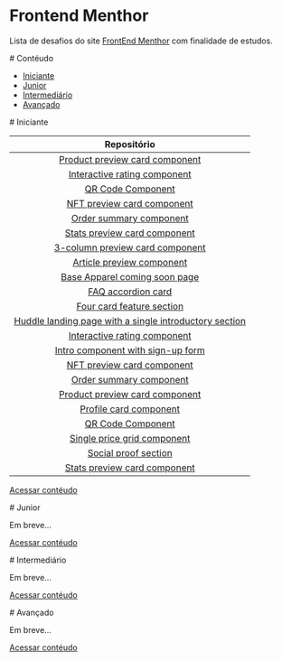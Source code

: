 
# Frontend Menthor

Lista de desafios do site [FrontEnd Menthor](https://www.frontendmentor.io/) com finalidade de estudos.


<a name="contéudo"> 
# Contéudo
</a>


- [Iniciante](#iniciante)
- [Junior](#junior)
- [Intermediário](#intermediário)
- [Avançado](#avançado)


<a name="iniciante"> 
# Iniciante 
</a>

<!-- https://github.com/BrunoSilvaFaria/Desafios-Front-End/tree/main/FrontEndMenthor/Newbie/3-column-preview-card-component -->

|  Repositório   |
|:--------------:|
|[Product preview card component](https://github.com/BrunoSilvaFaria/Desafios-Front-End-Menthor/tree/main/Newbie/product-preview-card-component) |
| [Interactive rating component](https://github.com/BrunoSilvaFaria/Desafios-Front-End-Menthor/tree/main/Newbie/interactive-rating-component)|
| [QR Code Component](https://github.com/BrunoSilvaFaria/Desafios-Front-End-Menthor/tree/main/Newbie/qr-code-component) |
| [NFT preview card component](https://github.com/BrunoSilvaFaria/Desafios-Front-End-Menthor/tree/main/Newbie/nft-preview-card-component)|
| [Order summary component](https://github.com/BrunoSilvaFaria/Desafios-Front-End-Menthor/tree/main/Newbie/order-summary-component-)  |
| [Stats preview card component](https://github.com/BrunoSilvaFaria/Desafios-Front-End-Menthor/tree/main/Newbie/stats-preview-card-component)|
| [3-column preview card component](https://github.com/BrunoSilvaFaria/Desafios-Front-End/tree/main/FrontEndMenthor/Newbie/3-column-preview-card-component) |
| [Article preview component](https://github.com/BrunoSilvaFaria/Desafios-Front-End-Menthor/tree/main/Newbie/article-preview-component-master)|
| [Base Apparel coming soon page](https://github.com/BrunoSilvaFaria/Desafios-Front-End-Menthor/tree/main/Newbie/base-apparel-coming-soon-master) |
| [FAQ accordion card](https://github.com/BrunoSilvaFaria/Desafios-Front-End-Menthor/tree/main/Newbie/faq-accordion-card)|
| [Four card feature section](https://github.com/BrunoSilvaFaria/Desafios-Front-End-Menthor/tree/main/Newbie/four-card-feature-section-master)|
| [Huddle landing page with a single introductory section](https://github.com/BrunoSilvaFaria/Desafios-Front-End-Menthor/tree/main/Newbie/huddle-landing-page-with-single-introductory-section-master) |
| [Interactive rating component](https://github.com/BrunoSilvaFaria/Desafios-Front-End-Menthor/tree/main/Newbie/interactive-rating-component-main)|
| [Intro component with sign-up form](https://github.com/BrunoSilvaFaria/Desafios-Front-End-Menthor/tree/main/Newbie/intro-component-with-signup-form-master) |
| [NFT preview card component](https://github.com/BrunoSilvaFaria/Desafios-Front-End-Menthor/tree/main/Newbie/nft-preview-card-component-main)|
| [Order summary component](https://github.com/BrunoSilvaFaria/Desafios-Front-End-Menthor/tree/main/Newbie/order-summary-component-)  |
|[Product preview card component](https://github.com/BrunoSilvaFaria/Desafios-Front-End-Menthor/tree/main/Newbie/product-preview-card-component) |
| [Profile card component](https://github.com/BrunoSilvaFaria/Desafios-Front-End-Menthor/tree/main/Newbie/profile-card-component-) |
| [QR Code Component](https://github.com/BrunoSilvaFaria/Desafios-Front-End-Menthor/tree/main/Newbie/qr-code-component-main) |
| [Single price grid component](https://github.com/BrunoSilvaFaria/Desafios-Front-End-Menthor/tree/main/Newbie/single-price-component-master) |
| [Social proof section](https://github.com/BrunoSilvaFaria/Desafios-Front-End-Menthor/tree/main/Newbie/social-proof-section-master) |
| [Stats preview card component](https://github.com/BrunoSilvaFaria/Desafios-Front-End-Menthor/tree/main/Newbie/stats-preview-card-component)|



[Acessar contéudo](#contéudo)

<a name="junior"> 
# Junior
</a>

Em breve...


[Acessar contéudo](#contéudo)

<a name="intermediário"> 
# Intermediário
</a>

Em breve...

[Acessar contéudo](#contéudo)

<a name="avançado"> 
# Avançado
</a>

Em breve...

[Acessar contéudo](#contéudo)
